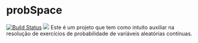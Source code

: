 # probSpace
[![Build Status][travis-image]][travis-url]
![](https://i.imgur.com/DHV5JND.png)
Este é um projeto que tem como intuito auxiliar na resolução de exercícios de probabilidade de variáveis aleatórias contínuas.

[travis-image]: https://img.shields.io/travis/dbader/node-datadog-metrics/master.svg?style=flat-square
[travis-url]: https://travis-ci.org/dbader/node-datadog-metrics


